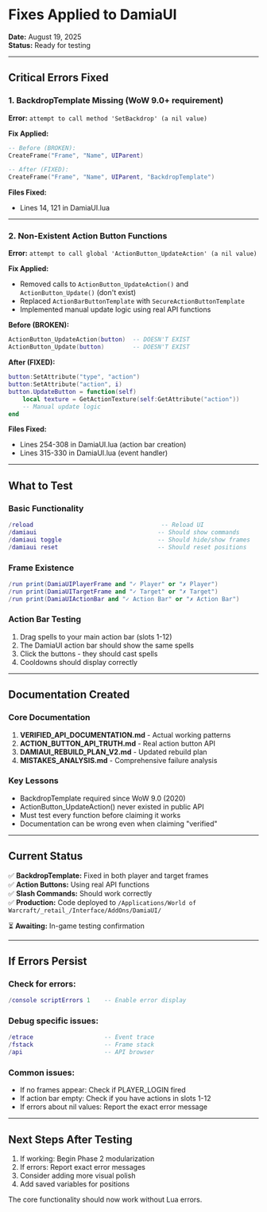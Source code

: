# Fixes Applied to DamiaUI
**Date:** August 19, 2025  
**Status:** Ready for testing

---

## Critical Errors Fixed

### 1. BackdropTemplate Missing (WoW 9.0+ requirement)
**Error:** `attempt to call method 'SetBackdrop' (a nil value)`

**Fix Applied:**
```lua
-- Before (BROKEN):
CreateFrame("Frame", "Name", UIParent)

-- After (FIXED):
CreateFrame("Frame", "Name", UIParent, "BackdropTemplate")
```

**Files Fixed:**
- Lines 14, 121 in DamiaUI.lua

---

### 2. Non-Existent Action Button Functions
**Error:** `attempt to call global 'ActionButton_UpdateAction' (a nil value)`

**Fix Applied:**
- Removed calls to `ActionButton_UpdateAction()` and `ActionButton_Update()` (don't exist)
- Replaced `ActionBarButtonTemplate` with `SecureActionButtonTemplate`
- Implemented manual update logic using real API functions

**Before (BROKEN):**
```lua
ActionButton_UpdateAction(button)  -- DOESN'T EXIST
ActionButton_Update(button)        -- DOESN'T EXIST
```

**After (FIXED):**
```lua
button:SetAttribute("type", "action")
button:SetAttribute("action", i)
button.UpdateButton = function(self)
    local texture = GetActionTexture(self:GetAttribute("action"))
    -- Manual update logic
end
```

**Files Fixed:**
- Lines 254-308 in DamiaUI.lua (action bar creation)
- Lines 315-330 in DamiaUI.lua (event handler)

---

## What to Test

### Basic Functionality
```lua
/reload                                    -- Reload UI
/damiaui                                  -- Should show commands
/damiaui toggle                           -- Should hide/show frames
/damiaui reset                            -- Should reset positions
```

### Frame Existence
```lua
/run print(DamiaUIPlayerFrame and "✓ Player" or "✗ Player")
/run print(DamiaUITargetFrame and "✓ Target" or "✗ Target")
/run print(DamiaUIActionBar and "✓ Action Bar" or "✗ Action Bar")
```

### Action Bar Testing
1. Drag spells to your main action bar (slots 1-12)
2. The DamiaUI action bar should show the same spells
3. Click the buttons - they should cast spells
4. Cooldowns should display correctly

---

## Documentation Created

### Core Documentation
1. **VERIFIED_API_DOCUMENTATION.md** - Actual working patterns
2. **ACTION_BUTTON_API_TRUTH.md** - Real action button API
3. **DAMIAUI_REBUILD_PLAN_V2.md** - Updated rebuild plan
4. **MISTAKES_ANALYSIS.md** - Comprehensive failure analysis

### Key Lessons
- BackdropTemplate required since WoW 9.0 (2020)
- ActionButton_UpdateAction() never existed in public API
- Must test every function before claiming it works
- Documentation can be wrong even when claiming "verified"

---

## Current Status

✅ **BackdropTemplate:** Fixed in both player and target frames  
✅ **Action Buttons:** Using real API functions  
✅ **Slash Commands:** Should work correctly  
✅ **Production:** Code deployed to `/Applications/World of Warcraft/_retail_/Interface/AddOns/DamiaUI/`  

⏳ **Awaiting:** In-game testing confirmation

---

## If Errors Persist

### Check for errors:
```lua
/console scriptErrors 1    -- Enable error display
```

### Debug specific issues:
```lua
/etrace                    -- Event trace
/fstack                    -- Frame stack
/api                       -- API browser
```

### Common issues:
- If no frames appear: Check if PLAYER_LOGIN fired
- If action bar empty: Check if you have actions in slots 1-12
- If errors about nil values: Report the exact error message

---

## Next Steps After Testing

1. If working: Begin Phase 2 modularization
2. If errors: Report exact error messages
3. Consider adding more visual polish
4. Add saved variables for positions

The core functionality should now work without Lua errors.